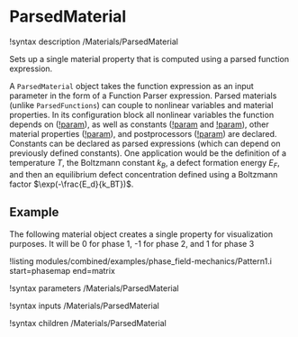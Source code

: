 # ParsedMaterial

!syntax description /Materials/ParsedMaterial

Sets up a single material property that is computed using a parsed function expression.

A `ParsedMaterial` object takes the function expression as an input parameter in
the form of a Function Parser expression. Parsed materials (unlike
`ParsedFunctions`) can couple to nonlinear variables and material properties.
In its configuration block all nonlinear variables the function depends on
([!param](/Materials/ParsedMaterial/coupled_variables)), as well as constants
([!param](/Materials/ParsedMaterial/constant_names) and
[!param](/Materials/ParsedMaterial/constant_expressions)), other material
properties ([!param](/Materials/ParsedMaterial/material_property_names)), and
postprocessors ([!param](/Materials/ParsedMaterial/postprocessor_names)) are
declared. Constants can be declared as parsed expressions (which can depend on
previously defined constants). One application would be the definition of a
temperature $T$, the Boltzmann constant $k_B$, a defect formation energy $E_F$,
and then an equilibrium defect concentration defined using a Boltzmann factor
$\exp(-\frac{E_d}{k_BT})$.

## Example

The following material object creates a single property for visualization purposes.
It will be 0 for phase 1, -1 for phase 2, and 1 for phase 3

!listing modules/combined/examples/phase_field-mechanics/Pattern1.i start=phasemap end=matrix

!syntax parameters /Materials/ParsedMaterial

!syntax inputs /Materials/ParsedMaterial

!syntax children /Materials/ParsedMaterial

